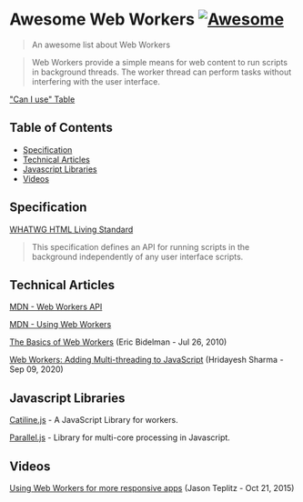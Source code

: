 # Awesome Web Workers [![Awesome](https://cdn.rawgit.com/sindresorhus/awesome/d7305f38d29fed78fa85652e3a63e154dd8e8829/media/badge.svg)](https://github.com/sindresorhus/awesome)

> An awesome list about Web Workers

> Web Workers provide a simple means for web content to run scripts in background threads. The worker thread can perform tasks without interfering with the user interface.

["Can I use" Table](http://caniuse.com/#feat=webworkers)

## Table of Contents

- [Specification](#specification)
- [Technical Articles](#technical-articles)
- [Javascript Libraries](#javascript-libraries)
- [Videos](#videos)

## Specification

[WHATWG HTML Living Standard](https://html.spec.whatwg.org/multipage/#toc-workers)
> This specification defines an API for running scripts in the background independently of any user interface scripts.

## Technical Articles

[MDN - Web Workers API](https://developer.mozilla.org/en-US/docs/Web/API/Web_Workers_API)

[MDN - Using Web Workers](https://developer.mozilla.org/en-US/docs/Web/API/Web_Workers_API/Using_web_workers)

[The Basics of Web Workers](http://www.html5rocks.com/en/tutorials/workers/basics/) (Eric Bidelman - Jul 26, 2010)

[Web Workers: Adding Multi-threading to JavaScript](https://www.loginradius.com/engineering/blog/adding-multi-threading-to-javascript-using-web-workers/) (Hridayesh Sharma - Sep 09, 2020)


## Javascript Libraries

[Catiline.js](https://github.com/calvinmetcalf/catiline) - A JavaScript Library for workers.

[Parallel.js](https://github.com/adambom/parallel.js) - Library for multi-core processing in Javascript. 


## Videos

[Using Web Workers for more responsive apps](https://www.youtube.com/watch?v=Kz_zKXiNGSE) (Jason Teplitz - Oct 21, 2015)
